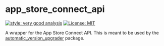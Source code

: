 # app_store_connect_api

[![style: very good analysis][very_good_analysis_badge]][very_good_analysis_link]
[![License: MIT][license_badge]][license_link]

A wrapper for the App Store Connect API. This is meant to be used by the [automatic_version_upgrader][automatic_version_upgrader_pub] package.

[automatic_version_upgrader_pub]: https://pub.dev/packages/automatic_version_upgrader
[license_badge]: https://img.shields.io/badge/license-MIT-blue.svg
[license_link]: https://opensource.org/licenses/MIT
[very_good_analysis_badge]: https://img.shields.io/badge/style-very_good_analysis-B22C89.svg
[very_good_analysis_link]: https://pub.dev/packages/very_good_analysis
